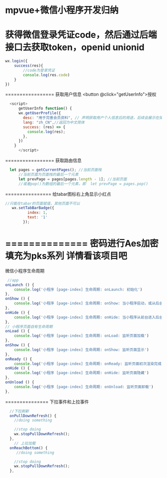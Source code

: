 # mpvue+微信小程序开发归纳
获得微信登录凭证code，然后通过后端接口去获取token，openid unionid
==================
```js
wx.login({
    success(res){
        //code为登录凭证
        console.log(res.code)
    }
})
```
=================
获取用户信息
<button @click="getUserInfo">授权</button>
```js
  <script>
      getUserInfo function() {
      wx.getUserProfile({
        desc: "用于完善会员资料", // 声明获取用户个人信息后的用途，后续会展示在弹窗中，请谨慎填写,
        lang: "zh_CN",//返回为中文简体
        success: (res) => {
          console.log(res);
        },
      })
    }
      </script>
```

=================
获取路由信息
```js
  let pages = getCurrentPages(); //当前页面栈
      //当前页面为页面栈的最后一个元素
      let prevPage = pages[pages.length - 1]; //当前页面
      //或者pop()为数组的最后一个元素，即  let prevPage = pages.pop()
```
================
给tabar图标右上角显示小红点
```js
//只能在tabar的页面赋值，其他页面不可以
   wx.setTabBarBadge({
          index: 1,
          text: '1'
        });
```
==============
密码进行Aes加密 填充为pks系列
详情看该项目吧
=============
微信小程序生命周期
```js
 //app
onLaunch () {
	console.log('小程序 [page-index] 生命周期: onLaunch: 初始化') 
},
onShow () {
	console.log('小程序 [page-index] 生命周期: onShow: 当小程序启动，或从后台进入前台显示') 
},
onHide () {
	console.log('小程序 [page-index] 生命周期: onHide: 当小程序从前台进入后台') 
},
// 小程序页面自有生命周期 
onLoad () {
	console.log('小程序 [page-index] 生命周期: onLoad: 监听页面加载') 
},
onShow () {
	console.log('小程序 [page-index] 生命周期: onShow: 监听页面显示') 
},
onReady () { 
	console.log('小程序 [page-index] 生命周期: onReady: 监听页面初次渲染完成') },
onHide () { 
	console.log('小程序 [page-index] 生命周期: onHide: 监听页面隐藏')
},
onUnload () {
	console.log('小程序 [page-index] 生命周期: onUnload: 监听页面卸载') 
},
```
===============
下拉事件和上拉事件
```js
  //下拉刷新
  onPullDownRefresh() {
    //doing something

    //stop doing
    wx.stopPullDownRefresh();
  },
    // 上拉加载
  onReachBottom() {
     //doing something

    //stop doing
    wx.stopPullDownRefresh();
  },
```
